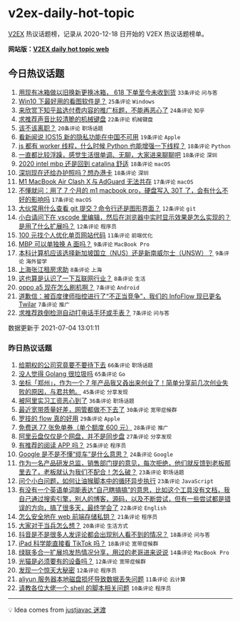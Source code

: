 # v2ex-daily-hot-topic

[V2EX](https://www.v2ex.com/) 热议话题榜，记录从 2020-12-18 日开始的 V2EX 热议话题榜单。

**网站版：[V2EX daily hot topic web](https://boojack.github.io/v2ex-daily-hot-topic-web/)**

## 今日热议话题

<!-- TODAY BEGIN -->

1. [用现有冰箱做以旧换新更换冰箱， 618 下单至今未收到货](https://www.v2ex.com/t/787399) `33条评论` `问与答`
1. [Win10 下最好用的看图软件是？](https://www.v2ex.com/t/787453) `25条评论` `Windows`
1. [来欣赏下知乎盐选付费内容的推广标题，不能再恶心了](https://www.v2ex.com/t/787416) `24条评论` `知乎`
1. [求推荐声音比较清脆的机械键盘](https://www.v2ex.com/t/787400) `22条评论` `机械键盘`
1. [该不该离职？](https://www.v2ex.com/t/787457) `20条评论` `职场话题`
1. [看新闻说 IOS15 新的隐私功能在中国不可用](https://www.v2ex.com/t/787429) `19条评论` `Apple`
1. [js 都有 worker 线程，什么时候 Python 也能增强一下线程？](https://www.v2ex.com/t/787433) `18条评论` `Python`
1. [一直都比较浮躁，感觉生活很单调、无聊，大家进来聊聊吧](https://www.v2ex.com/t/787428) `18条评论` `深圳`
1. [2020 intel mbp 还是回到 catalina 舒适](https://www.v2ex.com/t/787412) `18条评论` `macOS`
1. [深圳现在还给办护照吗？想办港卡](https://www.v2ex.com/t/787401) `18条评论` `深圳`
1. [M1 MacBook Air Clash X 与 AdGuard 无法共存](https://www.v2ex.com/t/787455) `17条评论` `macOS`
1. [不懂就问：用了 7 个月的 m1 macbook pro，硬盘写入 30T 了，会有什么不好的影响吗](https://www.v2ex.com/t/787430) `17条评论` `macOS`
1. [大伙常用什么查看 git 提交？命令行还是图形界面？](https://www.v2ex.com/t/787434) `12条评论` `git`
1. [小白请问下在 vscode 里编辑，然后在浏览器中实时显示效果是怎么实现的？是用了什么扩展吗？](https://www.v2ex.com/t/787426) `12条评论` `程序员`
1. [100 元找个人优化单页网站代码](https://www.v2ex.com/t/787431) `11条评论` `前端优化`
1. [MBP 可以单独换 A 面吗？](https://www.v2ex.com/t/787424) `9条评论` `MacBook Pro`
1. [本科计算机应该选择新加坡国立（NUS）还是新南威尔士（UNSW）？](https://www.v2ex.com/t/787402) `9条评论` `海外留学`
1. [上海张江租房求助](https://www.v2ex.com/t/787462) `8条评论` `上海`
1. [这也算是认识了一下互联网行业？](https://www.v2ex.com/t/787452) `8条评论` `生活`
1. [oppo a5 现在怎么刷机啊？](https://www.v2ex.com/t/787458) `7条评论` `Android`
1. [道歉信：被百度律师指控进行了“不正当竞争”，我们的 InfoFlow 现已更名 Twilar](https://www.v2ex.com/t/787405) `7条评论` `推广`
1. [求推荐跌倒检测自动打电话手环或手表？](https://www.v2ex.com/t/787404) `7条评论` `问与答`

数据更新于 2021-07-04 13:01:11

<!-- TODAY END -->

### 昨日热议话题

<!-- YESTERDAY BEGIN -->

1. [给期权的公司究竟要不要待下去](https://www.v2ex.com/t/787259) `66条评论` `职场话题`
1. [没人觉得 Golang 很垃圾吗](https://www.v2ex.com/t/787343) `65条评论` `Go`
1. [坐标「郑州」，作为一个 7 年产品我又叒出来创业了！简单分享前几次创业失败的原因，与君共勉。](https://www.v2ex.com/t/787263) `45条评论` `分享发现`
1. [被阿里实习工资恶心到了](https://www.v2ex.com/t/787351) `36条评论` `职场话题`
1. [最近宽带质量好差，网管都做不下去了](https://www.v2ex.com/t/787299) `30条评论` `宽带症候群`
1. [罗技的 flow 真的好用](https://www.v2ex.com/t/787272) `29条评论` `Apple`
1. [免费送 77 张免单券（单个额度 600 元）](https://www.v2ex.com/t/787329) `28条评论` `推广`
1. [阿里云盘仅仅是个网盘，并不是同步盘](https://www.v2ex.com/t/787258) `27条评论` `分享发现`
1. [有推荐的阅读 APP 吗？](https://www.v2ex.com/t/787310) `25条评论` `程序员`
1. [Google 是不是不懂“缆车”是什么意思？](https://www.v2ex.com/t/787270) `24条评论` `Google`
1. [作为一名产品研发总监，销售部门提的意见，每次拒绝，他们就反馈到老板那里去了，老板就认为我们不配合！怎么破？](https://www.v2ex.com/t/787251) `23条评论` `职场话题`
1. [问个小白问题，如何让油猴脚本中的循环异步执行](https://www.v2ex.com/t/787256) `23条评论` `JavaScript`
1. [有没有一个英语单词能表达“自己瞎搞搞”的意思，比如这个工具没有文档，我自己通过搜索引擎，别人的博客，源码，以及不断尝试，但有一些尝试都是错误的方向，搞了很多天，最终学会了](https://www.v2ex.com/t/787357) `22条评论` `English`
1. [怎么安全地在 web 前端存储私钥？](https://www.v2ex.com/t/787379) `21条评论` `程序员`
1. [大家对于当兵怎么想？](https://www.v2ex.com/t/787278) `20条评论` `生活方式`
1. [抖音是不是很多人发评论都会出现别人看不到的情况？](https://www.v2ex.com/t/787325) `18条评论` `问与答`
1. [iPad 科学能直接看 TikTok 吗？](https://www.v2ex.com/t/787254) `18条评论` `宽带症候群`
1. [绿联多合一扩展坞发热情况分享，用过的老哥进来说说](https://www.v2ex.com/t/787332) `14条评论` `MacBook Pro`
1. [光猫是必须要有的设备吗？](https://www.v2ex.com/t/787335) `12条评论` `宽带症候群`
1. [发现一个惊天大秘密](https://www.v2ex.com/t/787252) `12条评论` `程序员`
1. [aliyun 服务器本地磁盘损坏导致数据丢失问题](https://www.v2ex.com/t/787328) `11条评论` `云计算`
1. [请教各位大佬一个 shell 的脚本相关问题](https://www.v2ex.com/t/787389) `10条评论` `程序员`

<!-- YESTERDAY END -->

---

💡 Idea comes from [justjavac 迷渡](https://github.com/justjavac/)
